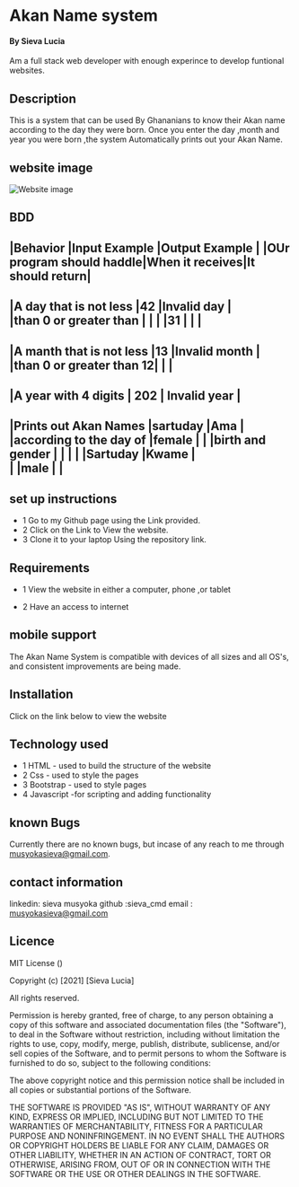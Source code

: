 

# Akan Name system

#### By Sieva Lucia
Am a full stack web developer with enough experince to develop funtional websites.



## Description
This is a system that can be used By Ghananians to know their Akan name according to the day they were born.
Once you enter the day ,month and year you were born ,the system Automatically prints out your Akan Name.

## website image
![Website image]()


## BDD
|Behavior                 |Input Example   |Output Example  |
|OUr program should haddle|When it receives|It should return|
-------------------------------------------------------------
|A day that is not less   |42              |Invalid day     |   
|than 0 or greater than   |                |                |
|31                       |                |                |
-------------------------------------------------------------
|A manth that is not less |13              |Invalid month   |   
|than 0 or greater than 12|                |                |
-------------------------------------------------------------
|A year with 4 digits     | 202            | Invalid year   |
-------------------------------------------------------------
|Prints out Akan Names    |sartuday        |Ama             |  
|according to the day of  |female          |                |
|birth and gender         |                |                |
|                         |Sartuday        |Kwame           |   
|                         |male            |                |
-------------------------------------------------------------

## set up instructions
- 1 Go to my Github page using the Link provided.
- 2 Click on the Link to View the website.
- 3 Clone it to your laptop Using the repository link.



## Requirements
- 1 View the website in either a computer, phone ,or tablet

 - 2 Have an access to internet

 ## mobile support
 The Akan Name System is compatible with devices of all sizes and all OS's, and consistent improvements are being made.

## Installation
Click on the link below to view the website 

## Technology used 
- 1 HTML - used to build the structure of the website
- 2 Css - used to style the pages
- 3 Bootstrap - used to style pages
- 4 Javascript -for scripting and adding functionality

## known Bugs
Currently there are no known bugs, but incase of any reach to me through musyokasieva@gmail.com.

## contact information
linkedin: sieva musyoka
github :sieva_cmd
email : musyokasieva@gmail.com

## Licence 
 MIT License ()

Copyright (c) [2021] [Sieva Lucia]

All rights reserved.

Permission is hereby granted, free of charge, to any person obtaining a copy of this software and associated documentation files (the "Software"), to deal in the Software without restriction, including without limitation the rights to use, copy, modify, merge, publish, distribute, sublicense, and/or sell copies of the Software, and to permit persons to whom the Software is furnished to do so, subject to the following conditions:

The above copyright notice and this permission notice shall be included in all copies or substantial portions of the Software.

THE SOFTWARE IS PROVIDED "AS IS", WITHOUT WARRANTY OF ANY KIND, EXPRESS OR IMPLIED, INCLUDING BUT NOT LIMITED TO THE WARRANTIES OF MERCHANTABILITY, FITNESS FOR A PARTICULAR PURPOSE AND NONINFRINGEMENT. IN NO EVENT SHALL THE AUTHORS OR COPYRIGHT HOLDERS BE LIABLE FOR ANY CLAIM, DAMAGES OR OTHER LIABILITY, WHETHER IN AN ACTION OF CONTRACT, TORT OR OTHERWISE, ARISING FROM, OUT OF OR IN CONNECTION WITH THE SOFTWARE OR THE USE OR OTHER DEALINGS IN THE SOFTWARE.